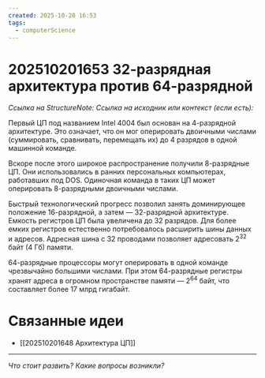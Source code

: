 ```yaml
---
created: 2025-10-20 16:53
tags:
  - computerScience
---
```

# 202510201653 32-разрядная архитектура против 64-разрядной

*Ссылка на StructureNote:*
*Ссылка на исходник или контекст (если есть):*

Первый ЦП под названием Intel 4004 был основан на 4-разрядной архитектуре. Это означает, что он мог оперировать двоичными числами (суммировать, сравнивать, перемещать их) до 4 разрядов в одной машинной команде.

Вскоре после этого широкое распространение получили 8-разрядные ЦП. Они использовались в ранних персональных компьютерах, работавших под DOS. Одиночная команда в таких ЦП может оперировать 8-разрядными двоичными числами.

Быстрый технологический прогресс позволил занять доминирующее положение 16-разрядной, а затем — 32-разрядной архитектуре. Емкость регистров ЦП была увеличена до 32 разрядов. Для более емких регистров естественно потребовалось расширить шины данных и адресов. Адресная шина с 32 проводами позволяет адресовать $2^{32}$ байт (4 Гб) памяти.

64-разрядные процессоры могут оперировать в одной команде чрезвычайно большими числами. При этом 64-разрядные регистры хранят адреса в огромном пространстве памяти — $2^{64}$ байт, что составляет более 17 млрд гигабайт.

# Связанные идеи

- [[202510201648 Архитектура ЦП]]

---

*Что стоит развить? Какие вопросы возникли?*
